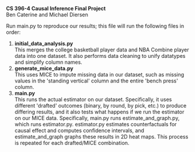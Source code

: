 **CS 396-4 Causal Inference Final Project**<br/>
Ben Caterine and Michael Diersen

Run main.py to reproduce our results; this file will run the following files in
order:
1. **initial_data_analysis.py**<br/>
    This merges the college basketball player data and NBA Combine player data
    into one dataset. It also performs data cleaning to unify datatypes and
    simplify column names.
2. **generate_mice_data.py**<br/>
    This uses MICE to impute missing data in our dataset, such as missing
    values in the 'standing vertical' column and the entire 'bench press'
    column.
3. **main.py**<br/>
    This runs the actual estimator on our dataset. Specifically, it uses
    different 'drafted' outcomes (binary, by round, by pick, etc.) to produce
    differing results, and it also tests what happens if we run the estimator
    on our MICE data.
    Specifically, main.py runs estimate_and_graph.py, which runs estimator.py.
    estimator.py estimates counterfactuals for causal effect and computes
    confidence intervals, and estimate_and_graph graphs these results in 2D
    heat maps. This process is repeated for each drafted/MICE combination.

